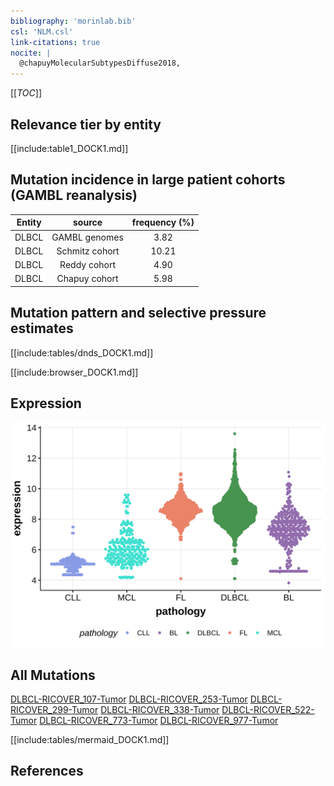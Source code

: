 ```yaml
---
bibliography: 'morinlab.bib'
csl: 'NLM.csl'
link-citations: true
nocite: |
  @chapuyMolecularSubtypesDiffuse2018, 
---
```

[[_TOC_]]



## Relevance tier by entity

[[include:table1_DOCK1.md]]

## Mutation incidence in large patient cohorts (GAMBL reanalysis)

|Entity|source        |frequency (%)|
|:------:|:--------------:|:-------------:|
|DLBCL |GAMBL genomes | 3.82        |
|DLBCL |Schmitz cohort|10.21        |
|DLBCL |Reddy cohort  | 4.90        |
|DLBCL |Chapuy cohort | 5.98        |

## Mutation pattern and selective pressure estimates

[[include:tables/dnds_DOCK1.md]]




[[include:browser_DOCK1.md]]

## Expression
![](images/gene_expression/DOCK1_by_pathology.svg)
<!-- ORIGIN: chapuyMolecularSubtypesDiffuse2018b -->
<!-- DLBCL: chapuyMolecularSubtypesDiffuse2018b -->

## All Mutations

[DLBCL-RICOVER_107-Tumor](https://bcgsc.ca/downloads/morinlab/GAMBL/Chapuy_2018/DLBCL-RICOVER_107-Tumor.html)
[DLBCL-RICOVER_253-Tumor](https://bcgsc.ca/downloads/morinlab/GAMBL/Chapuy_2018/DLBCL-RICOVER_253-Tumor.html)
[DLBCL-RICOVER_299-Tumor](https://bcgsc.ca/downloads/morinlab/GAMBL/Chapuy_2018/DLBCL-RICOVER_299-Tumor.html)
[DLBCL-RICOVER_338-Tumor](https://bcgsc.ca/downloads/morinlab/GAMBL/Chapuy_2018/DLBCL-RICOVER_338-Tumor.html)
[DLBCL-RICOVER_522-Tumor](https://bcgsc.ca/downloads/morinlab/GAMBL/Chapuy_2018/DLBCL-RICOVER_522-Tumor.html)
[DLBCL-RICOVER_773-Tumor](https://bcgsc.ca/downloads/morinlab/GAMBL/Chapuy_2018/DLBCL-RICOVER_773-Tumor.html)
[DLBCL-RICOVER_977-Tumor](https://bcgsc.ca/downloads/morinlab/GAMBL/Chapuy_2018/DLBCL-RICOVER_977-Tumor.html)

[[include:tables/mermaid_DOCK1.md]]

## References

